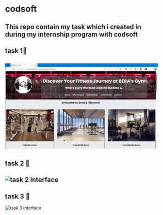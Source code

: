 # codsoft
This repo contain my task which i created in during my internship program with codsoft
---
##  **task 1**🔗
![task 1 interface ](https://github.com/BERAMEET7/codsoft/blob/main/task1/Landing_page/interface.png)
---
##  **task 2** 🔗
![task 2 interface](https://github.com/BERAMEET7/codsoft/assets/130121303/4d0fb065-e875-4724-8ba0-89e4e3600b19)
---
##  **task 3** 🔗
![task 3 interface](https://github.com/BERAMEET7/codsoft/assets/130121303/f53a830b-247d-4024-928c-092e167beda6)

